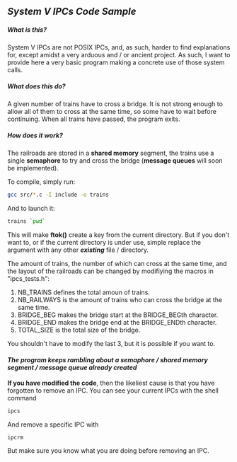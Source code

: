 ## _System V IPCs Code Sample_
##### _What is this?_

System V IPCs are not POSIX IPCs, and, as such, harder to find explanations for, except amidst a very arduous and / or ancient project. As such, I want to provide here a very basic program making a concrete use of those system calls.

##### _What does this do?_

A given number of trains have to cross a bridge. It is not strong enough to allow all of them to cross at the same time, so some have to wait before continuing. When all trains have passed, the program exits.

##### _How does it work?_

The railroads are stored in a **shared memory** segment, the trains use a single **semaphore** to try and cross the bridge (**message queues** will soon be implemented).

To compile, simply run:
```sh
gcc src/*.c -I include -o trains
```
And to launch it:
```sh
trains `pwd`
```
This will make **ftok()** create a key from the current directory. But if you don't want to, or if the current directory is under use, simple replace the argument with any other ***existing*** file / directory.

The amount of trains, the number of which can cross at the same time, and the layout of the railroads can be changed by modifiying the macros in "ipcs_tests.h":
1. NB_TRAINS defines the total amoun of trains.
2. NB_RAILWAYS is the amount of trains who can cross the bridge at the same time.
3. BRIDGE_BEG makes the bridge start at the BRIDGE_BEGth character.
4. BRIDGE_END makes the bridge end at the BRIDGE_ENDth character.
5. TOTAL_SIZE is the total size of the bridge.

You shouldn't have to modify the last 3, but it is possible if you want to.

#### _The program keeps rambling about a semaphore / shared memory segment / message queue already created_

**If you have modified the code**, then the likeliest cause is that you have forgotten to remove an IPC.
You can see your current IPCs with the shell command
```sh
ipcs
```
And remove a specific IPC with
```
ipcrm
```
But make sure you know what you are doing before removing an IPC.